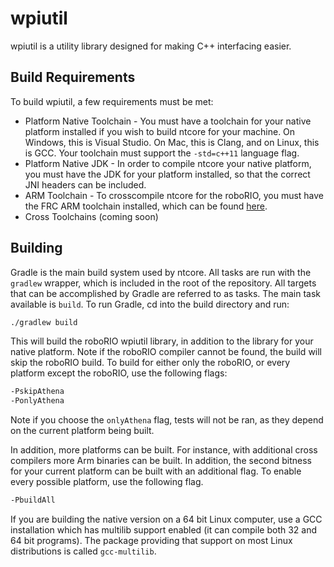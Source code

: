 # wpiutil

wpiutil is a utility library designed for making C++ interfacing easier. 

## Build Requirements
To build wpiutil, a few requirements must be met:

- Platform Native Toolchain - You must have a toolchain for your native platform installed if you wish to build ntcore for your machine. On Windows, this is Visual Studio. On Mac, this is Clang, and on Linux, this is GCC. Your toolchain must support the `-std=c++11` language flag.
- Platform Native JDK - In order to compile ntcore your native platform, you must have the JDK for your platform installed, so that the correct JNI headers can be included.
- ARM Toolchain - To crosscompile ntcore for the roboRIO, you must have the FRC ARM toolchain installed, which can be found [here](http://first.wpi.edu/FRC/roborio/toolchains/).
- Cross Toolchains (coming soon)

## Building
Gradle is the main build system used by ntcore. All tasks are run with the `gradlew` wrapper, which is included in the root of the repository. All targets that can be accomplished by Gradle are referred to as tasks. The main task available is `build`. To run Gradle, cd into the build directory and run:

```bash
./gradlew build
```

This will build the roboRIO wpiutil library, in addition to the library for your native platform. Note if the roboRIO compiler cannot be found, the build will skip the roboRIO build. To build for either only the roboRIO, or every platform except the roboRIO, use the following flags:

```bash
-PskipAthena
-PonlyAthena
```

Note if you choose the `onlyAthena` flag, tests will not be ran, as they depend on the current platform being built.

In addition, more platforms can be built. For instance, with additional cross compilers more Arm binaries can be built. In addition, the second bitness for your current platform can be built with an additional flag. To enable every possible platform, use the following flag.

```bash
-PbuildAll
```

If you are building the native version on a 64 bit Linux computer, use a GCC installation which has multilib support enabled (it can compile both 32 and 64 bit programs). The package providing that support on most Linux distributions is called `gcc-multilib`.